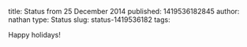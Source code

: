 title: Status from 25 December 2014
published: 1419536182845
author: nathan
type: Status
slug: status-1419536182
tags: 


Happy holidays! 